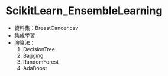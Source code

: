 # ScikitLearn_EnsembleLearning
- 資料集：BreastCancer.csv 
- 集成學習
- 演算法：
  1. DecisionTree
  2. Bagging
  3. RandomForest
  4. AdaBoost  
